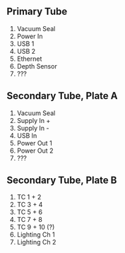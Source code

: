 

Primary Tube
-----------
1. Vacuum Seal
2. Power In
3. USB 1
4. USB 2
5. Ethernet
6. Depth Sensor
7. ???

Secondary Tube, Plate A
-----------
1. Vacuum Seal
2. Supply In +
3. Supply In -
4. USB In
5. Power Out 1
6. Power Out 2
7. ???

Secondary Tube, Plate B
-----------
1. TC 1 + 2
2. TC 3 + 4
3. TC 5 + 6
4. TC 7 + 8
5. TC 9 + 10 (?)
6. Lighting Ch 1
7. Lighting Ch 2
